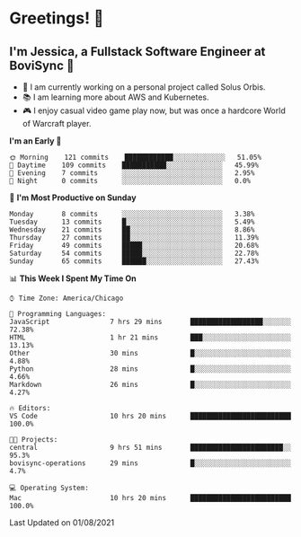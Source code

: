 # Greetings! 🧠

## I'm Jessica, a Fullstack Software Engineer at BoviSync 🐄

- 🌟 I am currently working on a personal project called Solus Orbis.
- 📚 I am learning more about AWS and Kubernetes.
- 🎮 I enjoy casual video game play now, but was once a hardcore World of Warcraft player.

<!--START_SECTION:waka-->
**I'm an Early 🐤** 

```text
🌞 Morning    121 commits    ████████████░░░░░░░░░░░░░   51.05% 
🌆 Daytime    109 commits    ███████████░░░░░░░░░░░░░░   45.99% 
🌃 Evening    7 commits      ░░░░░░░░░░░░░░░░░░░░░░░░░   2.95% 
🌙 Night      0 commits      ░░░░░░░░░░░░░░░░░░░░░░░░░   0.0%

```
📅 **I'm Most Productive on Sunday** 

```text
Monday       8 commits      ░░░░░░░░░░░░░░░░░░░░░░░░░   3.38% 
Tuesday      13 commits     █░░░░░░░░░░░░░░░░░░░░░░░░   5.49% 
Wednesday    21 commits     ██░░░░░░░░░░░░░░░░░░░░░░░   8.86% 
Thursday     27 commits     ██░░░░░░░░░░░░░░░░░░░░░░░   11.39% 
Friday       49 commits     █████░░░░░░░░░░░░░░░░░░░░   20.68% 
Saturday     54 commits     █████░░░░░░░░░░░░░░░░░░░░   22.78% 
Sunday       65 commits     ██████░░░░░░░░░░░░░░░░░░░   27.43%

```


📊 **This Week I Spent My Time On** 

```text
⌚︎ Time Zone: America/Chicago

💬 Programming Languages: 
JavaScript               7 hrs 29 mins       ██████████████████░░░░░░░   72.38% 
HTML                     1 hr 21 mins        ███░░░░░░░░░░░░░░░░░░░░░░   13.13% 
Other                    30 mins             █░░░░░░░░░░░░░░░░░░░░░░░░   4.88% 
Python                   28 mins             █░░░░░░░░░░░░░░░░░░░░░░░░   4.66% 
Markdown                 26 mins             █░░░░░░░░░░░░░░░░░░░░░░░░   4.27%

🔥 Editors: 
VS Code                  10 hrs 20 mins      █████████████████████████   100.0%

🐱‍💻 Projects: 
central                  9 hrs 51 mins       ███████████████████████░░   95.3% 
bovisync-operations      29 mins             █░░░░░░░░░░░░░░░░░░░░░░░░   4.7%

💻 Operating System: 
Mac                      10 hrs 20 mins      █████████████████████████   100.0%

```


 Last Updated on 01/08/2021
<!--END_SECTION:waka-->

<!--
**jessikuh/jessikuh** is a ✨ _special_ ✨ repository because its `README.md` (this file) appears on your GitHub profile.

Here are some ideas to get you started:

- 🔭 I’m currently working on ...
- 🌱 I’m currently learning ...
- 👯 I’m looking to collaborate on ...
- 🤔 I’m looking for help with ...
- 💬 Ask me about ...
- 📫 How to reach me: ...
- 😄 Pronouns: ...
- ⚡ Fun fact: ...
-->

